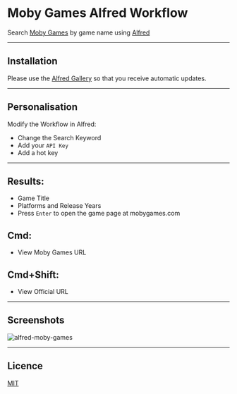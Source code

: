 # Moby Games Alfred Workflow

Search [Moby Games](https://www.mobygames.com) by game name using [Alfred](https://www.alfredapp.com)

----

## Installation
Please use the [Alfred Gallery](https://alfred.app/workflows/gingerbeardman/fsnotes/) so that you receive automatic updates.

----

## Personalisation
Modify the Workflow in Alfred:
- Change the Search Keyword
- Add your `API Key`
- Add a hot key

----

## Results:
- Game Title
- Platforms and Release Years
- Press `Enter` to open the game page at mobygames.com

## Cmd:
- View Moby Games URL

## Cmd+Shift:
- View Official URL

----

## Screenshots
![alfred-moby-games](https://github.com/gingerbeardman/alfred-moby-games/assets/49612/96dcaad6-c524-4221-9d92-5f037acd46b0)

----

## Licence
[MIT](./LICENSE)
